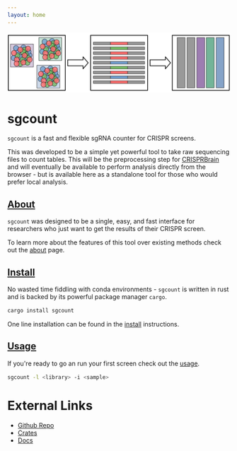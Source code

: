```yaml
---
layout: home
---
```


![logo](/images/logo.svg)

# sgcount
`sgcount` is a fast and flexible sgRNA counter for CRISPR screens.

This was developed to be a simple yet powerful tool to take raw sequencing files to count tables.
This will be the preprocessing step for [CRISPRBrain](https://crisprbrain.org/) and will eventually be available to perform analysis directly from the browser - but is available here as a standalone tool for those who would prefer local analysis. 

## [About](/pages/about.md)
`sgcount` was designed to be a single, easy, and fast interface for researchers who just want to get the results of their CRISPR screen.

To learn more about the features of this tool over existing methods check out the [about](/pages/about.md) page.

## [Install](/pages/install.md)
No wasted time fiddling with conda environments - `sgcount` is written in rust and is backed by its powerful package manager `cargo`.

```bash
cargo install sgcount
```

One line installation can be found in the [install](/pages/install.md) instructions. 

## [Usage](/pages/usage.md)
If you're ready to go an run your first screen check out the [usage](/pages/usage.md).

```bash
sgcount -l <library> -i <sample>
```

# External Links
* [Github Repo](https://github.com/noamteyssier/sgcount)
* [Crates](https://crates.io/crates/sgcount)
* [Docs](https://docs.rs/sgcount)

